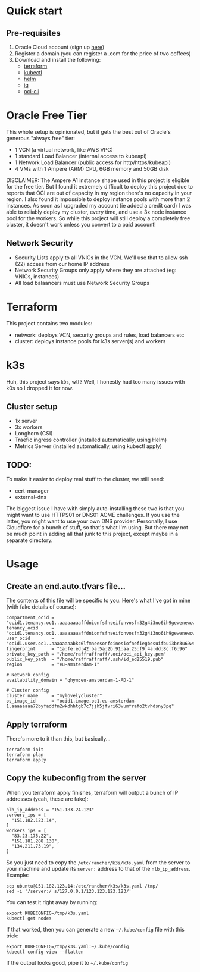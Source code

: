 # Quick start
## Pre-requisites
1. Oracle Cloud account (sign up [here](https://signup.cloud.oracle.com0))
2. Register a domain (you can register a .com for the price of two coffees)
3. Download and install the following:
   - [terraform](https://www.terraform.io/downloads)
   - [kubectl](https://kubernetes.io/docs/tasks/tools)
   - [helm](https://helm.sh/docs/intro/install)
   - [jq](https://stedolan.github.io/jq/download)
   - [oci-cli](https://github.com/oracle/oci-cli/releases)

# Oracle Free Tier
This whole setup is opinionated, but it gets the best out of Oracle's generous "always free" tier:
- 1 VCN (a virtual network, like AWS VPC)
- 1 standard Load Balancer (internal access to kubeapi)
- 1 Network Load Balancer (public access for http/https/kubeapi)
- 4 VMs with 1 Ampere (ARM) CPU, 6GB memory and 50GB disk

DISCLAIMER: The Ampere A1 instance shape used in this project is eligible for the free tier. But I found it extremely difficult to deploy this project due to reports that OCI are out of capacity in my region there's no capacity in your region. I also found it impossible to deploy instance pools with more than 2 instances. As soon as I upgraded my account (ie added a credit card) I was able to reliably deploy my cluster, every time, and use a 3x node instance pool for the workers. So while this project will still deploy a completely free cluster, it doesn't work unless you convert to a paid account!

## Network Security
- Security Lists apply to all VNICs in the VCN. We'll use that to allow ssh (22) access from our home IP address
- Network Security Groups only apply where they are attached (eg: VNICs, instances)
- All load balaancers must use Network Security Groups

# Terraform
This project contains two modules:
- network: deploys VCN, security groups and rules, load balancers etc
- cluster: deploys instance pools for k3s server(s) and workers

# k3s
Huh, this project says `k0s`, wtf? Well, I honestly had too many issues with k0s so I dropped it for now.

## Cluster setup
- 1x server
- 3x workers
- Longhorn (CSI)
- Traefic ingress controller (installed automatically, using Helm)
- Metrics Server (installed automatically, using kubectl apply)

## TODO:
To make it easier to deploy real stuff to the cluster, we still need:
- cert-manager
- external-dns

The biggest issue I have with simply auto-installing these two is that you might want to use HTTPS01 or DNS01 ACME challenges. If you use the latter, you might want to use your own DNS provider. Personally, I use Cloudflare for a bunch of stuff, so that's what I'm using. But there may not be much point in adding all that junk to this project, except maybe in a separate directory. 

# Usage
## Create an end.auto.tfvars file...
The contents of this file will be specific to you. Here's what I've got in mine (with fake details of course):
```
compartment_ocid = "ocid1.tenancy.oc1..aaaaaaaaffdnionfsfnseifonvosfn32g4i3no6ih9gewenewowntio32nos"
tenancy_ocid     = "ocid1.tenancy.oc1..aaaaaaaaffdnionfsfnseifonvosfn32g4i3no6ih9gewenewowntio32nos"
user_ocid        = "ocid1.user.oc1..aaaaaaaabkc6lfmneesonfoinesiofnefiegbesuifbui3br3u69wet9wbt3"
fingerprint      = "1a:fe:ed:42:ba:5a:2b:91:aa:25:f9:4a:dd:8c:f6:96"
private_key_path = "/home/raffraffraff/.oci/oci_api_key.pem"
public_key_path  = "/home/raffraffraff/.ssh/id_ed25519.pub"
region           = "eu-amsterdam-1"

# Network config
availability_domain = "qhym:eu-amsterdam-1-AD-1"

# Cluster config
cluster_name     = "mylovelycluster"
os_image_id      = "ocid1.image.oc1.eu-amsterdam-1.aaaaaaaa72byfaddfn2wkdhhtgb7c7jjh5jfvri63vumfrafo2tvhdsny3pq"
```
 
## Apply terraform
There's more to it than this, but basically...
```
terraform init
terraform plan
terraform apply
```

## Copy the kubeconfig from the server
When you terraform apply finishes, terraform will output a bunch of IP addresses (yeah, these are fake):
```
nlb_ip_address = "151.183.24.123"
servers_ips = [
  "151.182.123.14",
]
workers_ips = [
  "83.23.175.22",
  "151.181.208.130",
  "134.211.73.19",
]
```

So you just need to copy the `/etc/rancher/k3s/k3s.yaml` from the server to your machine and update its `server:` address to that of the `nlb_ip_address`. Example:
```
scp ubuntu@151.182.123.14:/etc/rancher/k3s/k3s.yaml /tmp/
sed -i '/server:/ s/127.0.0.1/123.123.123.123/'
```

You can test it right away by running:
```
export KUBECONFIG=/tmp/k3s.yaml
kubectl get nodes
```

If that worked, then you can generate a new `~/.kube/config` file with this trick:
```
export KUBECONFIG=/tmp/k3s.yaml:~/.kube/config
kubectl config view --flatten
```

If the output looks good, pipe it to `~/.kube/config`
